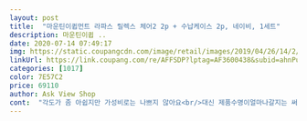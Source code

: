```yaml
---
layout: post 
title:  "마운틴이큅먼트 라파스 릴렉스 체어2 2p + 수납케이스 2p, 네이비, 1세트" 
description: 마운틴이큅 ..
date: 2020-07-14 07:49:17 
img: https://static.coupangcdn.com/image/retail/images/2019/04/26/14/2/be27671f-ec64-4ade-9d9b-0393770df35f.jpg 
linkUrl: https://link.coupang.com/re/AFFSDP?lptag=AF3600438&subid=ahnPublicAsk&pageKey=214126527&itemId=651500569&vendorItemId=4691599989&traceid=V0-113-5d7aebe080e272df 
categories: [1017] 
color: 7E57C2 
price: 69110 
author: Ask View Shop 
cont:  "각도가 좀 아쉽지만 가성비로는 나쁘지 않아요<br/>대신 제품수명이얼마나갈지는 써봐야아는거니까.<br/>.<br/><br/>생각보다 크기가크네요 사이즈안보고산 제잘못이니깐 요건 패스ㅜ<br/>아직 써보진못했구요<br/>의자가 뒤로 많이 젖혀져 있어요.<br/><br/>집에서는 테라스에 놓고,<br/>캠핑나갈 때나 나들이 갈 때 사용하려고 샀는데 넘 편하고 좋네요<br/>캠핑용으로 샀는데, 의자에 편히 기대면 불멍할때 불을 못보고 별을 보게되네요.<br/>.<br/><br/>품질은 좋은것같고요<br/>" 
---
```

